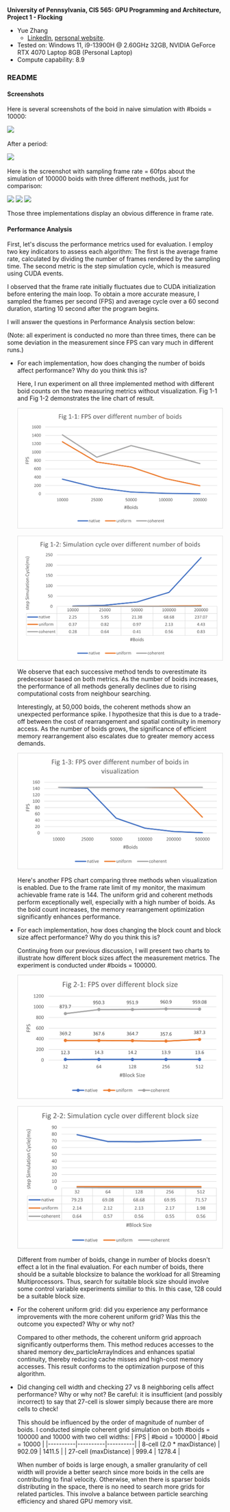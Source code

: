 **University of Pennsylvania, CIS 565: GPU Programming and Architecture,
Project 1 - Flocking**

* Yue Zhang
  * [LinkedIn](https://www.linkedin.com/in/yuezhang027/), [personal website](https://yuezhanggame.com/).
* Tested on: Windows 11, i9-13900H @ 2.60GHz 32GB, NVIDIA GeForce RTX 4070 Laptop 8GB (Personal Laptop)
* Compute capability: 8.9

### README

#### Screenshots
Here is several screenshots of the boid in naive simulation with #boids = 10000:

![](res/screenshot_10000.gif)

After a period:

![](res/screenshot_10000_after.gif)

Here is the screenshot with sampling frame rate = 60fps about the simulation of 100000 boids with three different methods, just for comparison:

![](res/screenshot_native.gif) 
![](res/screenshot_uniform.gif)
![](res/screenshot_coherent.gif) 

Those three implementations display an obvious difference in frame rate.

#### Performance Analysis
First, let's discuss the performance metrics used for evaluation. I employ two key indicators to assess each algorithm: The first is the average frame rate, calculated by dividing the number of frames rendered by the sampling time. The second metric is the step simulation cycle, which is measured using CUDA events.

I observed that the frame rate initially fluctuates due to CUDA initialization before entering the main loop. To obtain a more accurate measure, I sampled the frames per second (FPS) and average cycle over a 60 second duration, starting 10 second after the program begins.

I will answer the questions in Performance Analysis section below:

(Note: all experiment is conducted no more than three times, there can be some deviation in the measurement since FPS can vary much in different runs.)

* For each implementation, how does changing the number of boids affect performance? Why do you think this is?

    Here, I run experiment on all three implemented method with different boid counts on the two measuring metrics without visualization. Fig 1-1 and Fig 1-2 demonstrates the line chart of result.

    ![](res/fig1-1.png)

    ![](res/fig1-2.png)

    We observe that each successive method tends to overestimate its predecessor based on both metrics. As the number of boids increases, the performance of all methods generally declines due to rising computational costs from neighbour searching.
    
    Interestingly, at 50,000 boids, the coherent methods show an unexpected performance spike. I hypothesize that this is due to a trade-off between the cost of rearrangement and spatial continuity in memory access. As the number of boids grows, the significance of efficient memory rearrangement also escalates due to greater memory access demands.

    ![](res/fig1-3.png)

    Here's another FPS chart comparing three methods when visualization is enabled. Due to the frame rate limit of my monitor, the maximum achievable frame rate is 144. The uniform grid and coherent methods perform exceptionally well, especially with a high number of boids. As the boid count increases, the memory rearrangement optimization significantly enhances performance.

* For each implementation, how does changing the block count and block size affect performance? Why do you think this is?

    Continuing from our previous discussion, I will present two charts to illustrate how different block sizes affect the measurement metrics. The experiment is conducted under #boids = 100000.

    ![](res/fig2-1.png)

    ![](res/fig2-2.png)
  
    Different from number of boids, change in number of blocks doesn't effect a lot in the final evaluation. For each number of boids, there should be a suitable blocksize to balance the workload for all Streaming Multiprocessors. Thus, search for suitable block size should involve some control variable experiments similiar to this. In this case, 128 could be a suitable block size.

* For the coherent uniform grid: did you experience any performance improvements with the more coherent uniform grid? Was this the outcome you expected? Why or why not?

    Compared to other methods, the coherent uniform grid approach significantly outperforms them. This method reduces accesses to the shared memory dev_particleArrayIndices and enhances spatial continuity, thereby reducing cache misses and high-cost memory accesses. This result conforms to the optimization purpose of this algorithm.

* Did changing cell width and checking 27 vs 8 neighboring cells affect performance? Why or why not? Be careful: it is insufficient (and possibly incorrect) to say that 27-cell is slower simply because there are more cells to check!

    This should be influenced by the order of magnitude of number of boids. I conducted simple coherent grid simulation on both #boids = 100000 and 10000 with two cell widths:
    |   FPS   | #boid = 100000 | #boid = 10000 |
    |----------|----------|----------|
    | 8-cell (2.0 * maxDistance)  | 902.09 | 1411.5 |
    | 27-cell (maxDistance) | 999.4 | 1278.4 |

    When number of boids is large enough, a smaller granularity of cell width will provide a better search since more boids in the cells are contributing to final velocity. Otherwise, when there is sparser boids distributing in the space, there is no need to search more grids for related particles. This involve a balance between particle searching efficiency and shared GPU memory visit.
  